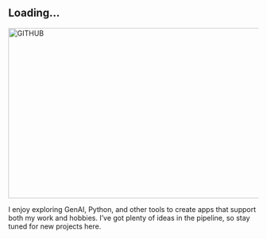 ## Loading... 

<img width="1405" height="343" alt="GITHUB" src="https://github.com/user-attachments/assets/5a88fee3-6ef3-4c78-924a-a8d64c0b88b1" />

I enjoy exploring GenAI, Python, and other tools to create apps that support both my work and hobbies. I’ve got plenty of ideas in the pipeline, so stay tuned for new projects here.

<!--
**teknoglyph/teknoglyph** is a ✨ _special_ ✨ repository because its `README.md` (this file) appears on your GitHub profile.




-->
